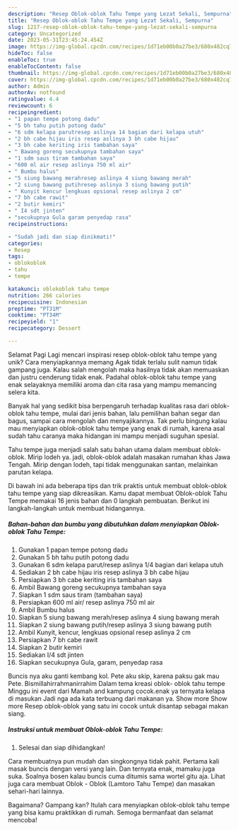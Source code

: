 ```yaml
---
description: "Resep Oblok-oblok Tahu Tempe yang Lezat Sekali, Sempurna"
title: "Resep Oblok-oblok Tahu Tempe yang Lezat Sekali, Sempurna"
slug: 1217-resep-oblok-oblok-tahu-tempe-yang-lezat-sekali-sempurna
category: Uncategorized
date: 2023-05-31T23:45:24.454Z
image: https://img-global.cpcdn.com/recipes/1d71eb00b0a27be3/680x482cq70/oblok-oblok-tahu-tempe-foto-resep-utama.jpg
hideToc: false
enableToc: true
enableTocContent: false
thumbnail: https://img-global.cpcdn.com/recipes/1d71eb00b0a27be3/680x482cq70/oblok-oblok-tahu-tempe-foto-resep-utama.jpg
cover: https://img-global.cpcdn.com/recipes/1d71eb00b0a27be3/680x482cq70/oblok-oblok-tahu-tempe-foto-resep-utama.jpg
author: Admin
authorAv: notfound
ratingvalue: 4.4
reviewcount: 6
recipeingredient:
- "1 papan tempe potong dadu"
- "5 bh tahu putih potong dadu"
- "6 sdm kelapa parutresep aslinya 14 bagian dari kelapa utuh"
- "2 bh cabe hijau iris resep aslinya 3 bh cabe hijau"
- "3 bh cabe keriting iris tambahan saya"
- " Bawang goreng secukupnya tambahan saya"
- "1 sdm saus tiram tambahan saya"
- "600 ml air resep aslinya 750 ml air"
- " Bumbu halus"
- "5 siung bawang merahresep aslinya 4 siung bawang merah"
- "2 siung bawang putihresep aslinya 3 siung bawang putih"
- " Kunyit kencur lengkuas opsional resep aslinya 2 cm"
- "7 bh cabe rawit"
- "2 butir kemiri"
- " I4 sdt jinten"
- "secukupnya Gula garam penyedap rasa"
recipeinstructions:

- "Sudah jadi dan siap dinikmati!"
categories:
- Resep
tags:
- oblokoblok
- tahu
- tempe

katakunci: oblokoblok tahu tempe 
nutrition: 266 calories
recipecuisine: Indonesian
preptime: "PT31M"
cooktime: "PT34M"
recipeyield: "1"
recipecategory: Dessert

---
```



Selamat Pagi Lagi mencari inspirasi resep oblok-oblok tahu tempe yang unik? Cara menyiapkannya memang Agak tidak terlalu sulit namun tidak gampang juga. Kalau salah mengolah maka hasilnya tidak akan memuaskan dan justru cenderung tidak enak. Padahal oblok-oblok tahu tempe yang enak selayaknya memiliki aroma dan cita rasa yang mampu memancing selera kita.


Banyak hal yang sedikit bisa berpengaruh terhadap kualitas rasa dari oblok-oblok tahu tempe, mulai dari jenis bahan, lalu pemilihan bahan segar dan bagus, sampai cara mengolah dan menyajikannya. Tak perlu bingung kalau mau menyiapkan oblok-oblok tahu tempe yang enak di rumah, karena asal sudah tahu caranya maka hidangan ini mampu menjadi suguhan spesial.

Tahu tempe juga menjadi salah satu bahan utama dalam membuat oblok-oblok. Mirip lodeh ya. jadi, oblok-oblok adalah masakan rumahan khas Jawa Tengah. Mirip dengan lodeh, tapi tidak menggunakan santan, melainkan parutan kelapa.


Di bawah ini ada beberapa tips dan trik praktis untuk membuat oblok-oblok tahu tempe yang siap dikreasikan. Kamu dapat membuat Oblok-oblok Tahu Tempe memakai 16 jenis bahan dan 0 langkah pembuatan. Berikut ini langkah-langkah untuk membuat hidangannya.

<!--inarticleads1-->

##### Bahan-bahan dan bumbu yang dibutuhkan dalam menyiapkan Oblok-oblok Tahu Tempe:

1. Gunakan 1 papan tempe potong dadu
1. Gunakan 5 bh tahu putih potong dadu
1. Gunakan 6 sdm kelapa parut/resep aslinya 1/4 bagian dari kelapa utuh
1. Sediakan 2 bh cabe hijau iris resep aslinya 3 bh cabe hijau
1. Persiapkan 3 bh cabe keriting iris tambahan saya
1. Ambil  Bawang goreng secukupnya tambahan saya
1. Siapkan 1 sdm saus tiram (tambahan saya)
1. Persiapkan 600 ml air/ resep aslinya 750 ml air
1. Ambil  Bumbu halus
1. Siapkan 5 siung bawang merah/resep aslinya 4 siung bawang merah
1. Siapkan 2 siung bawang putih/resep aslinya 3 siung bawang putih
1. Ambil  Kunyit, kencur, lengkuas opsional resep aslinya 2 cm
1. Persiapkan 7 bh cabe rawit
1. Siapkan 2 butir kemiri
1. Sediakan  I/4 sdt jinten
1. Siapkan secukupnya Gula, garam, penyedap rasa


Buncis nya aku ganti kembang kol. Pete aku skip, karena paksu gak mau Pete. Bismillahirrahmanirrahim Dalam tema kreasi oblok- oblok tahu tempe Minggu ini event dari Mamah and kampung cocok.enak ya ternyata kelapa di masukan Jadi nga ada kata terbuang dari makanan ya. Show more Show more Resep oblok-oblok yang satu ini cocok untuk disantap sebagai makan siang. 

<!--inarticleads2-->

##### Instruksi untuk membuat Oblok-oblok Tahu Tempe:


1. Selesai dan siap dihidangkan!

Cara membuatnya pun mudah dan singkongnya tidak pahit. Pertama kali masak buncis dengan versi yang lain. Dan ternyata enak, mamaku juga suka. Soalnya bosen kalau buncis cuma ditumis sama wortel gitu aja. Lihat juga cara membuat Oblok - Oblok (Lamtoro Tahu Tempe) dan masakan sehari-hari lainnya. 

Bagaimana? Gampang kan? Itulah cara menyiapkan oblok-oblok tahu tempe yang bisa kamu praktikkan di rumah. Semoga bermanfaat dan selamat mencoba!

